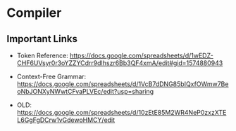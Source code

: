 # Compiler

Important Links
--------
+  Token Reference: https://docs.google.com/spreadsheets/d/1wEDZ-CHF6UVsyr0r3oYZZYCdrr9dIhszr6Bb3QF4xmA/edit#gid=1574880943
+  Context-Free Grammar: https://docs.google.com/spreadsheets/d/1VcB7dDNG85bIQxfOWmw7BeoNbJONXyNWwtCFvaPLVEc/edit?usp=sharing

+ OLD: https://docs.google.com/spreadsheets/d/10zEtE85M2WR4NeP0zxzXTEL6GgFgDCrw1vGdewoHMCY/edit

